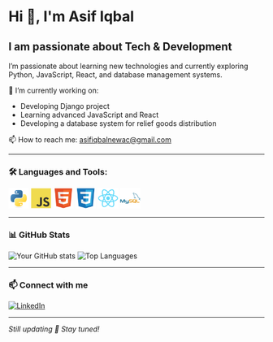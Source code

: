# Hi 👋, I'm Asif Iqbal

## I am passionate about Tech & Development

I’m passionate about learning new technologies and currently exploring Python, JavaScript, React, and database management systems.

🔧 I’m currently working on:
- Developing Django project
- Learning advanced JavaScript and React
- Developing a database system for relief goods distribution

📫 How to reach me: asifiqbalnewac@gmail.com

---

### 🛠️ Languages and Tools:
<p align="left">
  <img src="https://raw.githubusercontent.com/devicons/devicon/master/icons/python/python-original.svg" alt="python" width="40" height="40"/>
  <img src="https://raw.githubusercontent.com/devicons/devicon/master/icons/javascript/javascript-original.svg" alt="javascript" width="40" height="40"/>
  <img src="https://raw.githubusercontent.com/devicons/devicon/master/icons/html5/html5-original.svg" alt="html5" width="40" height="40"/>
  <img src="https://raw.githubusercontent.com/devicons/devicon/master/icons/css3/css3-original.svg" alt="css3" width="40" height="40"/>
  <img src="https://raw.githubusercontent.com/devicons/devicon/master/icons/react/react-original.svg" alt="react" width="40" height="40"/>
  <img src="https://raw.githubusercontent.com/devicons/devicon/master/icons/mysql/mysql-original-wordmark.svg" alt="mysql" width="40" height="40"/>
</p>

---

### 📊 GitHub Stats

<!-- Change the username below to your GitHub username -->
![Your GitHub stats](https://github-readme-stats.vercel.app/api?username=yourusername&show_icons=true&theme=tokyonight)
![Top Languages](https://github-readme-stats.vercel.app/api/top-langs/?username=yourusername&layout=compact&theme=tokyonight)

---


### 📫 Connect with me
[![LinkedIn](https://img.shields.io/badge/LinkedIn-blue?style=flat&logo=linkedin&logoColor=white)](https://linkedin.com/in/asif-iqbal-b9026a213)  

---

_Still updating 🚀 Stay tuned!_
